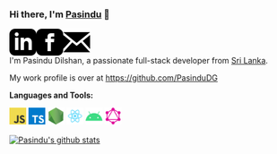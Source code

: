 ### Hi there, I'm [Pasindu](https://github.com/Pasi-D) 👋

<a href="https://www.linkedin.com/in/pasindu-dilshan/">
  <img align="left" alt="Pasindu | Linkedin" src="https://raw.githubusercontent.com/Pasi-D/Pasi-D/master/assets/linkedin.svg">
</a>
<a href="https://www.facebook.com/pasindudilshan.gunathilake">
  <img align="left" alt="Pasindu | Facebook" src="https://raw.githubusercontent.com/Pasi-D/Pasi-D/master/assets/facebook.svg">
</a>
<a href="mailto:Pasindu_dilshan@outlook.com">
  <img align="left" alt="Pasindu | email" src="https://raw.githubusercontent.com/Pasi-D/Pasi-D/master/assets/email.svg">
</a>

<br />
<br />

I'm Pasindu Dilshan, a passionate full-stack developer from [Sri Lanka](https://en.wikipedia.org/wiki/Sri_Lanka).

My work profile is over at https://github.com/PasinduDG

**Languages and Tools:**  

<code><img height="30" src="https://raw.githubusercontent.com/github/explore/80688e429a7d4ef2fca1e82350fe8e3517d3494d/topics/javascript/javascript.png"></code>
<code><img height="30" src="https://raw.githubusercontent.com/github/explore/80688e429a7d4ef2fca1e82350fe8e3517d3494d/topics/typescript/typescript.png"></code>
<code><img height="30" src="https://raw.githubusercontent.com/github/explore/80688e429a7d4ef2fca1e82350fe8e3517d3494d/topics/nodejs/nodejs.png"></code>
<code><img height="30" src="https://raw.githubusercontent.com/github/explore/80688e429a7d4ef2fca1e82350fe8e3517d3494d/topics/react/react.png"></code>
<code><img height="30" src="https://raw.githubusercontent.com/github/explore/80688e429a7d4ef2fca1e82350fe8e3517d3494d/topics/android/android.png"></code>
<code><img height="30" src="https://raw.githubusercontent.com/github/explore/5c058a388828bb5fde0bcafd4bc867b5bb3f26f3/topics/graphql/graphql.png"></code>

<a href="https://github.com/anuraghazra/github-readme-stats">
  <img align="center" src="https://github-readme-stats.vercel.app/api?username=Pasi-D&show_icons=true&theme=radical&line_height=27&bg_color=30,e96443,904e95&title_color=fff&text_color=fff" alt="Pasindu's github stats" />
</a>

<br />
<br />
